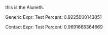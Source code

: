 this is the Aluneth.

Generic Expr:
Test Percent: 0.9225000143051 

Contact Expr:
Test Percent: 0.9691666364669
